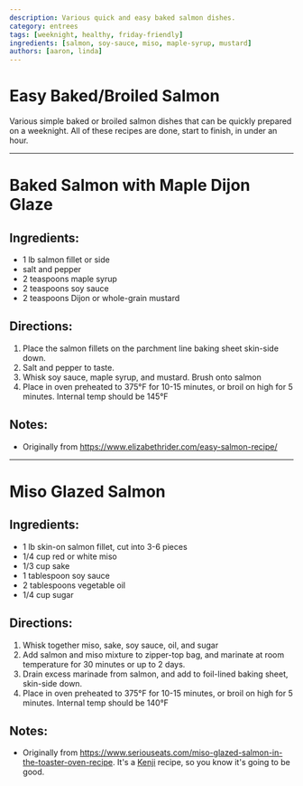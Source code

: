 ```yaml
---
description: Various quick and easy baked salmon dishes.
category: entrees
tags: [weeknight, healthy, friday-friendly]
ingredients: [salmon, soy-sauce, miso, maple-syrup, mustard]
authors: [aaron, linda]
---
```


# Easy Baked/Broiled Salmon

Various simple baked or broiled salmon dishes that can be quickly prepared on a weeknight. All of these recipes are done, start to finish, in under an hour.

* * *

# Baked Salmon with Maple Dijon Glaze

## Ingredients:

- 1 lb salmon fillet or side
- salt and pepper
- 2 teaspoons maple syrup
- 2 teaspoons soy sauce
- 2 teaspoons Dijon or whole-grain mustard

## Directions:

1. Place the salmon fillets on the parchment line baking sheet skin-side down. 
2. Salt and pepper to taste.
3. Whisk soy sauce, maple syrup, and mustard. Brush onto salmon
4. Place in oven preheated to 375°F for 10-15 minutes, or broil on high for 5 minutes. Internal temp should be 145°F

## Notes:

* Originally from <https://www.elizabethrider.com/easy-salmon-recipe/>

* * * 

# Miso Glazed Salmon

## Ingredients:

- 1 lb skin-on salmon fillet, cut into 3-6 pieces
- 1/4 cup red or white miso
- 1/3 cup sake
- 1 tablespoon soy sauce
- 2 tablespoons vegetable oil
- 1/4 cup sugar 

## Directions:

1. Whisk together miso, sake, soy sauce, oil, and sugar 
2. Add salmon and miso mixture to zipper-top bag, and marinate at room temperature for 30 minutes or up to 2 days.
3. Drain excess marinade from salmon, and add to foil-lined baking sheet, skin-side down.
4. Place in oven preheated to 375°F for 10-15 minutes, or broil on high for 5 minutes. Internal temp should be 140°F

## Notes:

* Originally from <https://www.seriouseats.com/miso-glazed-salmon-in-the-toaster-oven-recipe>. It's a  [Kenji](https://www.kenjilopezalt.com/) recipe, so you know it's going to be good.
